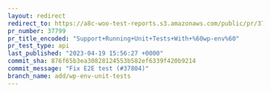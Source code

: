 ```yaml
---
layout: redirect
redirect_to: https://a8c-woo-test-reports.s3.amazonaws.com/public/pr/37799/api/index.html
pr_number: 37799
pr_title_encoded: "Support+Running+Unit+Tests+With+%60wp-env%60"
pr_test_type: api
last_published: "2023-04-19 15:56:27 +0000"
commit_sha: 876f65b3ea30828124553b582ef6339f420b9214
commit_message: "Fix E2E test (#37804)"
branch_name: add/wp-env-unit-tests
---
```

